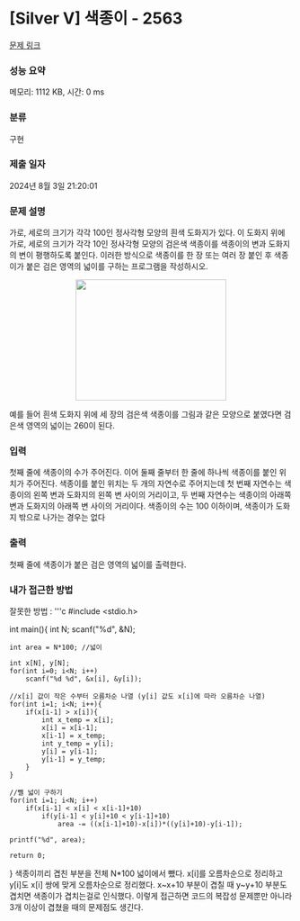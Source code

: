 # [Silver V] 색종이 - 2563 

[문제 링크](https://www.acmicpc.net/problem/2563) 

### 성능 요약

메모리: 1112 KB, 시간: 0 ms

### 분류

구현

### 제출 일자

2024년 8월 3일 21:20:01

### 문제 설명

<p>가로, 세로의 크기가 각각 100인 정사각형 모양의 흰색 도화지가 있다. 이 도화지 위에 가로, 세로의 크기가 각각 10인 정사각형 모양의 검은색 색종이를 색종이의 변과 도화지의 변이 평행하도록 붙인다. 이러한 방식으로 색종이를 한 장 또는 여러 장 붙인 후 색종이가 붙은 검은 영역의 넓이를 구하는 프로그램을 작성하시오.</p>

<p style="text-align: center;"><img alt="" src="https://u.acmicpc.net/6000c956-1b07-4913-83c3-72eda18fa1d1/Screen%20Shot%202021-06-23%20at%2012.27.04%20PM.png" style="width: 268px; height: 215px;"></p>

<p>예를 들어 흰색 도화지 위에 세 장의 검은색 색종이를 그림과 같은 모양으로 붙였다면 검은색 영역의 넓이는 260이 된다.</p>

### 입력 

 <p>첫째 줄에 색종이의 수가 주어진다. 이어 둘째 줄부터 한 줄에 하나씩 색종이를 붙인 위치가 주어진다. 색종이를 붙인 위치는 두 개의 자연수로 주어지는데 첫 번째 자연수는 색종이의 왼쪽 변과 도화지의 왼쪽 변 사이의 거리이고, 두 번째 자연수는 색종이의 아래쪽 변과 도화지의 아래쪽 변 사이의 거리이다. 색종이의 수는 100 이하이며, 색종이가 도화지 밖으로 나가는 경우는 없다</p>

### 출력 

 <p>첫째 줄에 색종이가 붙은 검은 영역의 넓이를 출력한다.</p>

### 내가 접근한 방법

잘못한 방법 : 
'''c 
#include <stdio.h>

int main(){
    int N;
    scanf("%d", &N);

    int area = N*100; //넓이

    int x[N], y[N];
    for(int i=0; i<N; i++)
        scanf("%d %d", &x[i], &y[i]);

    //x[i] 값이 작은 수부터 오름차순 나열 (y[i] 값도 x[i]에 따라 오름차순 나열)
    for(int i=1; i<N; i++){
        if(x[i-1] > x[i]){
            int x_temp = x[i];
            x[i] = x[i-1];
            x[i-1] = x_temp;
            int y_temp = y[i];
            y[i] = y[i-1];
            y[i-1] = y_temp;
        }
    }

    //뺄 넓이 구하기
    for(int i=1; i<N; i++)
        if(x[i-1] < x[i] < x[i-1]+10)
            if(y[i-1] < y[i]+10 < y[i-1]+10)
                area -= ((x[i-1]+10)-x[i])*((y[i]+10)-y[i-1]);

    printf("%d", area);

    return 0;
}
색종이끼리 겹친 부분을 전체 N*100 넓이에서 뺐다. x[i]를 오름차순으로 정리하고 y[i]도 x[i] 쌍에 맞게 오름차순으로 정리했다. x~x+10 부분이 겹칠 때 y~y+10 부분도 겹치면 색종이가 겹치는걸로 인식했다. 이렇게 접근하면 코드의 복잡성 문제뿐만 아니라 3개 이상이 겹쳤을 때의 문제점도 생긴다. 
